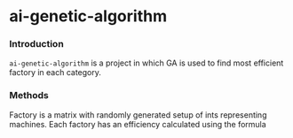 # ai-genetic-algorithm

### **Introduction**
`ai-genetic-algorithm` is a project in which GA is used to find most efficient factory in each category.

### **Methods**
Factory is a matrix with randomly generated setup of ints representing machines. Each factory has an efficiency calculated  using the formula
